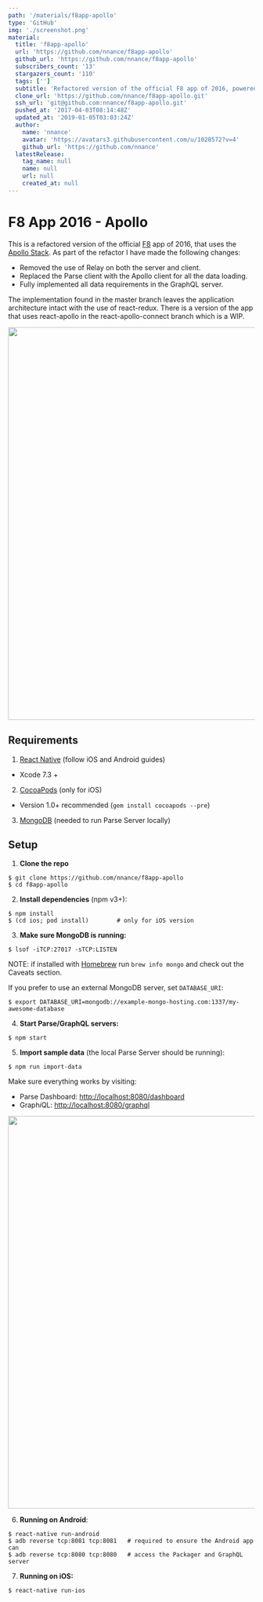```yaml
---
path: '/materials/f8app-apollo'
type: 'GitHub'
img: './screenshot.png'
material:
  title: 'f8app-apollo'
  url: 'https://github.com/nnance/f8app-apollo'
  github_url: 'https://github.com/nnance/f8app-apollo'
  subscribers_count: '13'
  stargazers_count: '110'
  tags: ['']
  subtitle: 'Refactored version of the official F8 app of 2016, powered by React Native and the Apollo Stack.'
  clone_url: 'https://github.com/nnance/f8app-apollo.git'
  ssh_url: 'git@github.com:nnance/f8app-apollo.git'
  pushed_at: '2017-04-03T08:14:48Z'
  updated_at: '2019-01-05T03:03:24Z'
  author:
    name: 'nnance'
    avatar: 'https://avatars3.githubusercontent.com/u/1028572?v=4'
    github_url: 'https://github.com/nnance'
  latestRelease:
    tag_name: null
    name: null
    url: null
    created_at: null
---
```

# F8 App 2016 - Apollo

This is a refactored version of the official [F8](https://fbf8.com/) app of 2016, that uses the [Apollo Stack](http://www.apollostack.com/). As part of the refactor I have made the following changes:

* Removed the use of Relay on both the server and client.
* Replaced the Parse client with the Apollo client for all the data loading.
* Fully implemented all data requirements in the GraphQL server.

The implementation found in the master branch leaves the application architecture intact with the use of react-redux.  There is a version of the app that uses react-apollo in the react-apollo-connect branch which is a WIP.

<img src='.github/screenshot-app@2x.png' width='800'>

## Requirements

1. [React Native](http://facebook.github.io/react-native/docs/getting-started.html) (follow iOS and Android guides)
  - Xcode 7.3 +
2. [CocoaPods](http://cocoapods.org) (only for iOS)
  - Version 1.0+ recommended (`gem install cocoapods --pre`)
3. [MongoDB](https://www.mongodb.org/downloads) (needed to run Parse Server locally)

## Setup

1. **Clone the repo**

  ```
  $ git clone https://github.com/nnance/f8app-apollo
  $ cd f8app-apollo
  ```

2. **Install dependencies** (npm v3+):

  ```
  $ npm install
  $ (cd ios; pod install)        # only for iOS version
  ```

3. **Make sure MongoDB is running:**

  ```
  $ lsof -iTCP:27017 -sTCP:LISTEN
  ```

  NOTE: if installed with [Homebrew](http://brew.sh/) run `brew info mongo` and
  check out the Caveats section.

  If you prefer to use an external MongoDB server, set `DATABASE_URI`:

  ```
  $ export DATABASE_URI=mongodb://example-mongo-hosting.com:1337/my-awesome-database
  ```

4. **Start Parse/GraphQL servers:**

  ```
  $ npm start
  ```

5. **Import sample data** (the local Parse Server should be running):

  ```
  $ npm run import-data
  ```

  Make sure everything works by visiting:

  * Parse Dashboard: [http://localhost:8080/dashboard](http://localhost:8080/dashboard)
  * Graph*i*QL: [http://localhost:8080/graphql](http://localhost:8080/graphql?query=query+%7B%0A++schedule+%7B%0A++++title%0A++++speakers+%7B%0A++++++name%0A++++++title%0A++++%7D%0A++++location+%7B%0A++++++name%0A++++%7D%0A++%7D%0A%7D)

  <img src='.github/screenshot-server@2x.png' width='800'>


6. **Running on Android**:

  ```
  $ react-native run-android
  $ adb reverse tcp:8081 tcp:8081   # required to ensure the Android app can
  $ adb reverse tcp:8080 tcp:8080   # access the Packager and GraphQL server
  ```


7. **Running on iOS:**

  ```
  $ react-native run-ios
  ```
